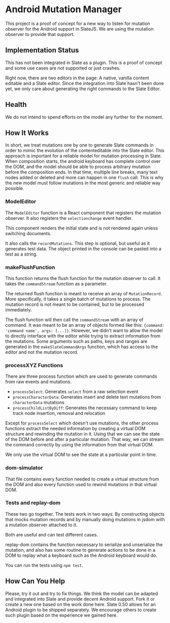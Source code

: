 # Android Mutation Manager

This project is a proof of concept for a new way to listen for mutation observer for the Android support in SlateJS. We are using the mutation observer to provide that support.

## Implementation Status

This has not been integrated in Slate as a plugin. This is a proof of concept and some use cases are not supported or just crashes.

Right now, there are two editors in the page: A native, vanilla content editable and a Slate editor. Since the integration into Slate hasn't been done yet, we only care about generating the right commands to the Slate Editor.

## Health

We do not intend to spend efforts on the model any further for the moment.

## How It Works

In short, we treat mutations one by one to generate Slate commands in order to mimic the evolution of the contenteditable into the Slate editor. This approach is important for a reliable model for mutation processing in Slate. When composition starts, the android keyboard has complete control over the DOM, and the model should be able to process arbitrary mutation before the composition ends. In that time, multiple line breaks, many text nodes added or deleted and more can happen in one `flush` call. This is why the new model must follow mutations in the most generic and reliable way possible.

### ModelEditor

The `ModelEditor` function is a React component that registers the mutation observer. It also registers the `selectionchange` event handler.

This component renders the initial state and is not rendered again unless switching documents.

It also calls the `recordMutations`. This step is optional, but useful as it generates test data. The object printed in the console can be pasted into a test as a string.

### makeFlushFunction

This function returns the flush function for the mutation observer to call. It takes the `commandStream` function as a parameter.

The returned flush function is meant to receive an array of `MutationRecord`. More specifically, it takes a single batch of mutations to process. The mutation record is not meant to be contained, but to be processed immediately.

The flush function will then call the `commandStream` with an array of command. It was meant to be an array of objects formed like this: `{command: 'command name', args: [...]}`. However, we didn't want to allow the model to directly interface with the editor while trying to extract information from the mutations. Some arguments such as paths, keys and ranges are generated in the `makeSlateCommandArgs` function, which has access to the editor and not the mutation record.

### processXYZ Functions

There are three process function which are used to generate commands from raw events and mutations.

 * `processSelect`: Generates `select` from a raw selection event
 * `processCharacterData`: Generates insert and delete text mutations from `characterData` mutations
 * `processChildListByDiff`: Generates the necessary command to keep track node insertion, removal and relocation

Except for `processSelect` which doesn't use mutations, the other process functions extract the needed information by creating a virtual DOM structure and rewinding the mutation in it. Using that we can see the state of the DOM before and after a particular mutation. That way, we can stream the command correctly by using the information from that virtual DOM.

We only use the virtual DOM to see the state at a particular point in time.

### dom-simulator

That file contains every function needed to create a virtual structure from the DOM and also every function used to rewind mutations in that virtual DOM.

### Tests and replay-dom

These two go together. The tests work in two ways: By constructing objects that mocks mutation records and by manually doing mutations in jsdom with a mutation observer attached to it.

Both are useful and can test different cases.

replay-dom contains the function necessary to serialize and unserialize the mutation, and also has some routine to generate actions to be done in a DOM to replay what a keyboard such as the Android keyboard would do.

You can run the tests using `npm test`.

## How Can You Help

Please, try it out and try to fix things. We think the model can be adapted and integrated into Slate and provide decent Android support. Fork it or create a new one based on the work done here. Slate 0.50 allows for an Android plugin to be shipped separately. We encourage others to create such plugin based on the experience we gained here.
